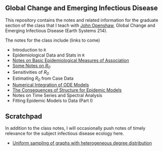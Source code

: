 ## Global Change and Emerging Infectious Disease

This repository contains the notes and related information for the graduate section of the class that I teach with [John Openshaw](https://profiles.stanford.edu/john-openshaw), Global Change and Emerging Infectious Disease (Earth Systems 214).

The notes for the class include (links to come)

- Introduction to `R`
- Epidemiological Data and Stats in `R`
- [Notes on Basic Epidemiological Measures of Association](odds.md)
- [Some Notes on *R*<sub>*0*</sub>](Jones-R0-notes2019.pdf)
- Sensitivities of *R*<sub>*0*</sub>
- Estimating *R*<sub>*0*</sub> from Case Data
- [Numerical Integration of ODE Models](sir.md)
- [The Consequences of Structure for Epidemic Models](struct.md)
- Notes on Time Series and Spectral Analysis
- Fitting Epidemic Models to Data (Part I)


## Scratchpad

In addition to the class notes, I will occasionally push notes of timely relevance for the subject infectious disease ecology here.

- [Uniform sampling of graphs with heterogeneous degree distribution](netsample.md)
